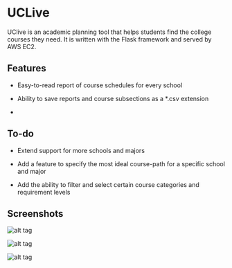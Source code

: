 # UCLive

UClive is an academic planning tool that helps students find the college courses they need. It is written with the Flask framework and served by AWS EC2.

## Features
* Easy-to-read report of course schedules for every school

* Ability to save reports and course subsections as a *.csv extension

* 
## To-do

* Extend support for more schools and majors

* Add a feature to specify the most ideal course-path for a specific school and major

* Add the ability to filter and select certain course categories and requirement levels

## Screenshots

![alt tag](http://www.ayakov.com/references/examplehome.png)

![alt tag](http://www.ayakov.com/references/examplereports.png)

![alt tag](http://www.ayakov.com/references/examplecsv.png)
